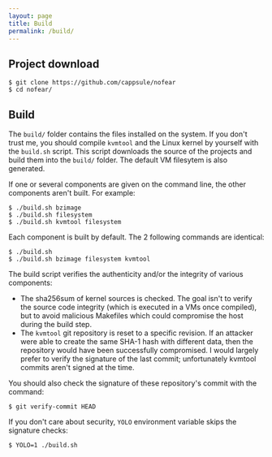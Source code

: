 ```yaml
---
layout: page
title: Build
permalink: /build/
---
```


## Project download

    $ git clone https://github.com/cappsule/nofear
    $ cd nofear/


## Build

The `build/` folder contains the files installed on the system. If you don't
trust me, you should compile `kvmtool` and the Linux kernel by yourself with the
`build.sh` script. This script downloads the source of the projects and build
them into the `build/` folder. The default VM filesytem is also generated.

If one or several components are given on the command line, the other components
aren't built. For example:

    $ ./build.sh bzimage
    $ ./build.sh filesystem
    $ ./build.sh kvmtool filesystem

Each component is built by default. The 2 following commands are identical:

    $ ./build.sh
    $ ./build.sh bzimage filesystem kvmtool

The build script verifies the authenticity and/or the integrity of various
components:

- The sha256sum of kernel sources is checked. The goal isn't to verify the
  source code integrity (which is executed in a VMs once compiled), but to avoid
  malicious Makefiles which could compromise the host during the build step.
- The `kvmtool` git repository is reset to a specific revision. If an attacker
  were able to create the same SHA-1 hash with different data, then the
  repository would have been successfully compromised. I would largely prefer to
  verify the signature of the last commit; unfortunately kvmtool commits
  aren't signed at the time.

You should also check the signature of these repository's commit with the
command:

    $ git verify-commit HEAD

If you don't care about security, `YOLO` environment variable skips the
signature checks:

    $ YOLO=1 ./build.sh
